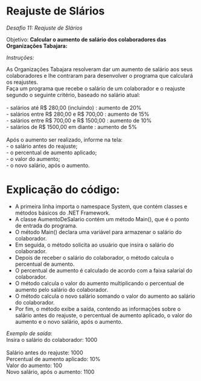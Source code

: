 # Reajuste de Slários

*Desafio 11: Reajuste de Slários*

Objetivo: **Calcular o aumento de salário dos colaboradores das Organizações Tabajara:**

*Instruções:*

As Organizações Tabajara resolveram dar um aumento de salário aos seus colaboradores e lhe contraram para desenvolver o programa que calculará os reajustes. <br/>
Faça um programa que recebe o salário de um colaborador e o reajuste segundo o seguinte critério, baseado no salário atual:  <br/>   
    - salários até R$ 280,00 (incluindo) : aumento de 20% <br/>
    - salários entre R$ 280,00 e R$ 700,00 : aumento de 15% <br/>
    - salários entre R$ 700,00 e R$ 1500,00 : aumento de 10% <br/>
    - salários de R$ 1500,00 em diante : aumento de 5% <br/>
 <br/>
Após o aumento ser realizado, informe na tela: <br/>
    - o salário antes do reajuste; <br/>
    - o percentual de aumento aplicado; <br/>
    - o valor do aumento; <br/>
    - o novo salário, após o aumento. <br/>

    
# Explicação do código:

- A primeira linha importa o namespace System, que contém classes e métodos básicos do .NET Framework.
- A classe AumentoDeSalario contém um método Main(), que é o ponto de entrada do programa.
- O método Main() declara uma variável para armazenar o salário do colaborador.
- Em seguida, o método solicita ao usuário que insira o salário do colaborador.
- Depois de receber o salário do colaborador, o método calcula o percentual de aumento.
- O percentual de aumento é calculado de acordo com a faixa salarial do colaborador.
- O método calcula o valor do aumento multiplicando o percentual de aumento pelo salário do colaborador.
- O método calcula o novo salário somando o valor do aumento ao salário do colaborador.
- Por fim, o método exibe a saída, contendo as informações sobre o salário antes do reajuste, o percentual de aumento aplicado, o valor do aumento e o novo salário, após o aumento.<br/>

*Exemplo de saída:*
 <br/>
Insira o salário do colaborador: 1000 <br/>
 <br/>
Salário antes do reajuste: 1000 <br/>
Percentual de aumento aplicado: 10% <br/>
Valor do aumento: 100 <br/>
Novo salário, após o aumento: 1100 <br/>
